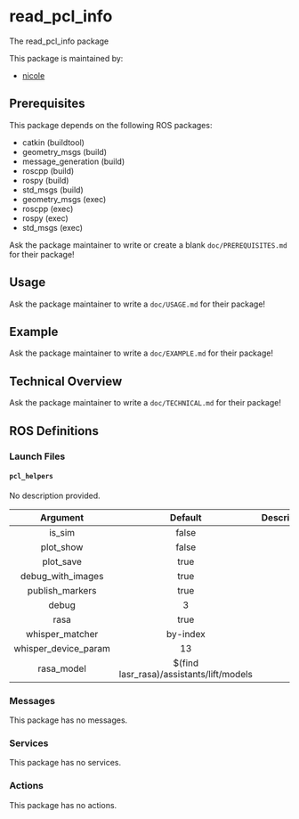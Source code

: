 # read_pcl_info

The read_pcl_info package

This package is maintained by:
- [nicole](mailto:nicole@todo.todo)

## Prerequisites

This package depends on the following ROS packages:
- catkin (buildtool)
- geometry_msgs (build)
- message_generation (build)
- roscpp (build)
- rospy (build)
- std_msgs (build)
- geometry_msgs (exec)
- roscpp (exec)
- rospy (exec)
- std_msgs (exec)

Ask the package maintainer to write or create a blank `doc/PREREQUISITES.md` for their package!

## Usage

Ask the package maintainer to write a `doc/USAGE.md` for their package!

## Example

Ask the package maintainer to write a `doc/EXAMPLE.md` for their package!

## Technical Overview

Ask the package maintainer to write a `doc/TECHNICAL.md` for their package!

## ROS Definitions

### Launch Files

#### `pcl_helpers`

No description provided.

| Argument | Default | Description |
|:-:|:-:|---|
| is_sim | false |  |
| plot_show | false |  |
| plot_save | true |  |
| debug_with_images | true |  |
| publish_markers | true |  |
| debug | 3 |  |
| rasa | true |  |
| whisper_matcher | by-index |  |
| whisper_device_param | 13 |  |
| rasa_model | $(find lasr_rasa)/assistants/lift/models |  |



### Messages

This package has no messages.

### Services

This package has no services.

### Actions

This package has no actions.
